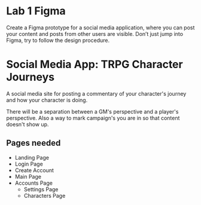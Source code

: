# Lab 1 Figma

Create a Figma prototype for a social media application, where you can post your content and posts from other users are visible. Don’t just jump into Figma, try to follow the design procedure.

# Social Media App: TRPG Character Journeys
A social media site for posting a commentary of your character's journey and how your character is doing. 


 There will be a separation between a GM's perspective and a player's perspective. Also a way to mark campaign's you are in so that content doesn't show up. 

## Pages needed
- Landing Page
- Login Page
- Create Account
- Main Page
- Accounts Page
    - Settings Page
    - Characters Page
